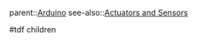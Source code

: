 parent::[Arduino](Arduino.md)
see-also::[Actuators and Sensors](Actuators%20and%20Sensors.md)

#tdf children